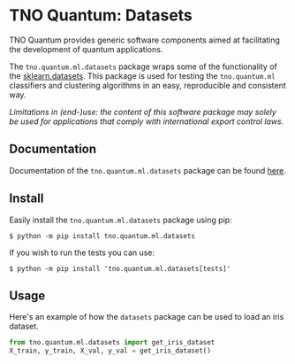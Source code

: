 # TNO Quantum: Datasets

TNO Quantum provides generic software components aimed at facilitating the development of quantum applications.

The ``tno.quantum.ml.datasets`` package wraps some of the functionality of the [sklearn.datasets](https://scikit-learn.org/stable/datasets.html).
This package is used for testing the ``tno.quantum.ml`` classifiers and clustering algorithms in an easy, reproducible and consistent way.

*Limitations in (end-)use: the content of this software package may solely be used for applications that comply with international export control laws.*

## Documentation

Documentation of the `tno.quantum.ml.datasets` package can be found [here](https://tno-quantum.github.io/ml.datasets/).


## Install

Easily install the `tno.quantum.ml.datasets` package using pip:

```console
$ python -m pip install tno.quantum.ml.datasets
```

If you wish to run the tests you can use:
```console
$ python -m pip install 'tno.quantum.ml.datasets[tests]'
```

## Usage

Here's an example of how the ``datasets`` package can be used to load an iris dataset.

```python
from tno.quantum.ml.datasets import get_iris_dataset
X_train, y_train, X_val, y_val = get_iris_dataset()
```